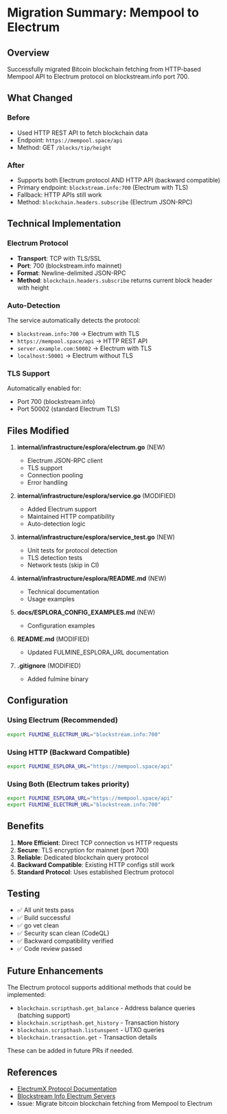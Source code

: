 # Migration Summary: Mempool to Electrum

## Overview
Successfully migrated Bitcoin blockchain fetching from HTTP-based Mempool API to Electrum protocol on blockstream.info port 700.

## What Changed

### Before
- Used HTTP REST API to fetch blockchain data
- Endpoint: `https://mempool.space/api`
- Method: GET `/blocks/tip/height`

### After
- Supports both Electrum protocol AND HTTP API (backward compatible)
- Primary endpoint: `blockstream.info:700` (Electrum with TLS)
- Fallback: HTTP APIs still work
- Method: `blockchain.headers.subscribe` (Electrum JSON-RPC)

## Technical Implementation

### Electrum Protocol
- **Transport**: TCP with TLS/SSL
- **Port**: 700 (blockstream.info mainnet)
- **Format**: Newline-delimited JSON-RPC
- **Method**: `blockchain.headers.subscribe` returns current block header with height

### Auto-Detection
The service automatically detects the protocol:
- `blockstream.info:700` → Electrum with TLS
- `https://mempool.space/api` → HTTP REST API
- `server.example.com:50002` → Electrum with TLS
- `localhost:50001` → Electrum without TLS

### TLS Support
Automatically enabled for:
- Port 700 (blockstream.info)
- Port 50002 (standard Electrum TLS)

## Files Modified

1. **internal/infrastructure/esplora/electrum.go** (NEW)
   - Electrum JSON-RPC client
   - TLS support
   - Connection pooling
   - Error handling

2. **internal/infrastructure/esplora/service.go** (MODIFIED)
   - Added Electrum support
   - Maintained HTTP compatibility
   - Auto-detection logic

3. **internal/infrastructure/esplora/service_test.go** (NEW)
   - Unit tests for protocol detection
   - TLS detection tests
   - Network tests (skip in CI)

4. **internal/infrastructure/esplora/README.md** (NEW)
   - Technical documentation
   - Usage examples

5. **docs/ESPLORA_CONFIG_EXAMPLES.md** (NEW)
   - Configuration examples

6. **README.md** (MODIFIED)
   - Updated FULMINE_ESPLORA_URL documentation

7. **.gitignore** (MODIFIED)
   - Added fulmine binary

## Configuration

### Using Electrum (Recommended)
```bash
export FULMINE_ELECTRUM_URL="blockstream.info:700"
```

### Using HTTP (Backward Compatible)
```bash
export FULMINE_ESPLORA_URL="https://mempool.space/api"
```

### Using Both (Electrum takes priority)
```bash
export FULMINE_ESPLORA_URL="https://mempool.space/api"
export FULMINE_ELECTRUM_URL="blockstream.info:700"
```

## Benefits

1. **More Efficient**: Direct TCP connection vs HTTP requests
2. **Secure**: TLS encryption for mainnet (port 700)
3. **Reliable**: Dedicated blockchain query protocol
4. **Backward Compatible**: Existing HTTP configs still work
5. **Standard Protocol**: Uses established Electrum protocol

## Testing

- ✅ All unit tests pass
- ✅ Build successful
- ✅ go vet clean
- ✅ Security scan clean (CodeQL)
- ✅ Backward compatibility verified
- ✅ Code review passed

## Future Enhancements

The Electrum protocol supports additional methods that could be implemented:
- `blockchain.scripthash.get_balance` - Address balance queries (batching support)
- `blockchain.scripthash.get_history` - Transaction history
- `blockchain.scripthash.listunspent` - UTXO queries
- `blockchain.transaction.get` - Transaction details

These can be added in future PRs if needed.

## References

- [ElectrumX Protocol Documentation](https://electrumx.readthedocs.io/en/latest/protocol-basics.html)
- [Blockstream Info Electrum Servers](https://github.com/Blockstream/esplora/blob/master/API.md)
- Issue: Migrate bitcoin blockchain fetching from Mempool to Electrum
